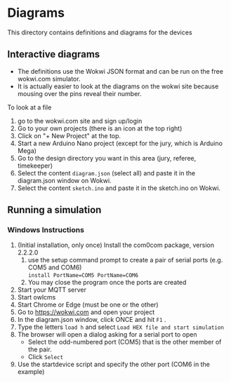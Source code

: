 # Diagrams

This directory contains definitions and diagrams for the devices

## Interactive diagrams

- The definitions use the Wokwi JSON format and can be run on the free wokwi.com simulator.
- It is actually easier to look at the diagrams on the wokwi site because mousing over the pins reveal their number.

To look at a file

1. go to the wokwi.com site and sign up/login
2. Go to your own projects (there is an icon at the top right)
3. Click on "+ New Project" at the top.
4. Start a new Arduino Nano project (except for the jury, which is Arduino Mega)
5. Go to the design directory you want in this area (jury, referee, timekeeper)
6. Select the content  `diagram.json` (select all) and paste it in the diagram.json window on Wokwi.
7. Select the content `sketch.ino` and paste it in the sketch.ino on Wokwi.

## Running a simulation

### Windows Instructions

1. (Initial installation, only once) Install the com0com package, version 2.2.2.0
   1. use the setup command prompt to create a pair of serial ports (e.g. COM5 and COM6)
      <br>`install PortName=COM5 PortName=COM6`
   2. You may close the program once the ports are created
2. Start your MQTT server
3. Start owlcms
4. Start Chrome or Edge (must be one or the other)
5. Go to https://wokwi.com and open your project
6. In the diagram.json window, click ONCE and hit `F1` .
7. Type the letters `load h` and select `Load HEX file and start simulation`
8. The browser will open a dialog asking for a serial port to open
   - Select the odd-numbered port (COM5)  that is the other member of the pair.
   - Click `Select`
9. Use the startdevice script and specify the other port (COM6 in the example)
